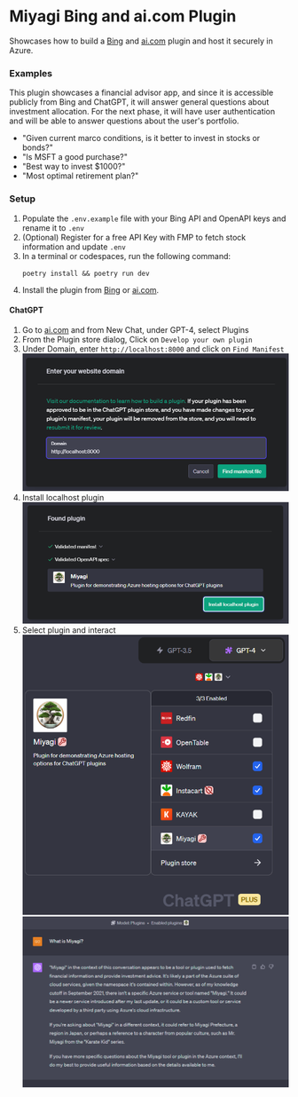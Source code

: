 # Miyagi Bing and ai.com Plugin

Showcases how to build a [Bing](https://bing.com) and [ai.com](https://ai.com) plugin and host it securely in Azure.

### Examples

This plugin showcases a financial advisor app, and since it is accessible publicly from Bing and ChatGPT, it will answer
general questions about investment allocation. For the next phase, it will have
user authentication and will be able to answer questions about the user's portfolio.

- "Given current marco conditions, is it better to invest in stocks or bonds?"
- "Is MSFT a good purchase?"
- "Best way to invest $1000?"
- "Most optimal retirement plan?"

### Setup

1. Populate the `.env.example` file with your Bing API and OpenAPI keys and rename it to `.env`
1. (Optional) Register for a free API Key with FMP to fetch stock information and update `.env`
1. In a terminal or codespaces, run the following command:
    ```
    poetry install && poetry run dev 
    ```
1. Install the plugin from [Bing](https://bing.com) or [ai.com](https://ai.com).

#### ChatGPT

1. Go to [ai.com](https://ai.com) and from New Chat, under GPT-4, select Plugins
1. From the Plugin store dialog, Click on `Develop your own plugin`
1. Under Domain, enter `http://localhost:8000` and click on `Find Manifest`
![find-manifest](../../../sandbox/assets/images/plugins/find-manifest.png)
1. Install localhost plugin
![install-plugin](../../../sandbox/assets/images/plugins/install-plugin.png)
1. Select plugin and interact
![plugin](../../../sandbox/assets/images/plugin.png)
![interact](../../../sandbox/assets/images/plugins/interact.png)

